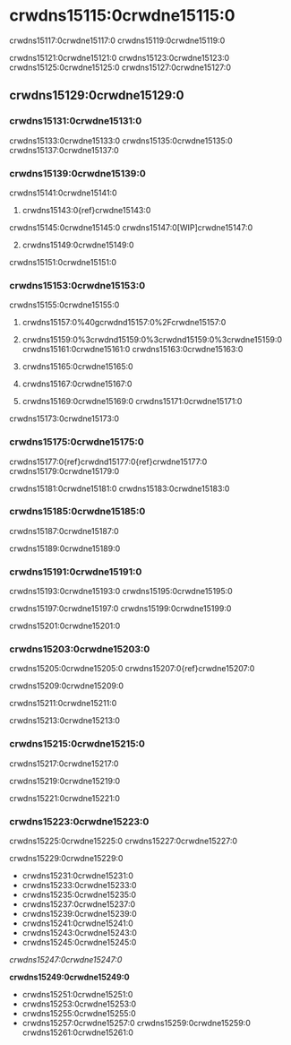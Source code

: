 # crwdns15115:0crwdne15115:0

crwdns15117:0crwdne15117:0 crwdns15119:0crwdne15119:0

crwdns15121:0crwdne15121:0 crwdns15123:0crwdne15123:0 crwdns15125:0crwdne15125:0 crwdns15127:0crwdne15127:0

## crwdns15129:0crwdne15129:0

### crwdns15131:0crwdne15131:0

crwdns15133:0crwdne15133:0 crwdns15135:0crwdne15135:0 crwdns15137:0crwdne15137:0

### crwdns15139:0crwdne15139:0

crwdns15141:0crwdne15141:0

1. crwdns15143:0{ref}crwdne15143:0

crwdns15145:0crwdne15145:0 crwdns15147:0[WIP]crwdne15147:0

2. crwdns15149:0crwdne15149:0

crwdns15151:0crwdne15151:0

### crwdns15153:0crwdne15153:0

crwdns15155:0crwdne15155:0

1. crwdns15157:0%40gcrwdnd15157:0%2Fcrwdne15157:0

2. crwdns15159:0%3crwdnd15159:0%3crwdnd15159:0%3crwdne15159:0 crwdns15161:0crwdne15161:0 crwdns15163:0crwdne15163:0

4. crwdns15165:0crwdne15165:0

5. crwdns15167:0crwdne15167:0

6. crwdns15169:0crwdne15169:0 crwdns15171:0crwdne15171:0

crwdns15173:0crwdne15173:0

### crwdns15175:0crwdne15175:0

crwdns15177:0{ref}crwdnd15177:0{ref}crwdne15177:0 crwdns15179:0crwdne15179:0

crwdns15181:0crwdne15181:0 crwdns15183:0crwdne15183:0

### crwdns15185:0crwdne15185:0

crwdns15187:0crwdne15187:0

crwdns15189:0crwdne15189:0

### crwdns15191:0crwdne15191:0

crwdns15193:0crwdne15193:0 crwdns15195:0crwdne15195:0

crwdns15197:0crwdne15197:0 crwdns15199:0crwdne15199:0

crwdns15201:0crwdne15201:0

### crwdns15203:0crwdne15203:0

crwdns15205:0crwdne15205:0 crwdns15207:0{ref}crwdne15207:0

crwdns15209:0crwdne15209:0

crwdns15211:0crwdne15211:0

crwdns15213:0crwdne15213:0

### crwdns15215:0crwdne15215:0

crwdns15217:0crwdne15217:0

crwdns15219:0crwdne15219:0

crwdns15221:0crwdne15221:0

### crwdns15223:0crwdne15223:0

crwdns15225:0crwdne15225:0 crwdns15227:0crwdne15227:0

crwdns15229:0crwdne15229:0

- crwdns15231:0crwdne15231:0
- crwdns15233:0crwdne15233:0
- crwdns15235:0crwdne15235:0
- crwdns15237:0crwdne15237:0
- crwdns15239:0crwdne15239:0
- crwdns15241:0crwdne15241:0
- crwdns15243:0crwdne15243:0
- crwdns15245:0crwdne15245:0

*crwdns15247:0crwdne15247:0*

 **crwdns15249:0crwdne15249:0**

- crwdns15251:0crwdne15251:0
- crwdns15253:0crwdne15253:0
- crwdns15255:0crwdne15255:0
- crwdns15257:0crwdne15257:0 crwdns15259:0crwdne15259:0 crwdns15261:0crwdne15261:0
